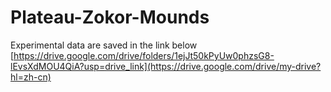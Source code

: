 # Plateau-Zokor-Mounds
Experimental data are saved in the link below
[https://drive.google.com/drive/folders/1ejJt50kPyUw0phzsG8-lEvsXdMOU4QiA?usp=drive_link](https://drive.google.com/drive/my-drive?hl=zh-cn)
